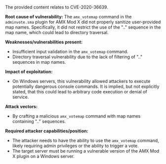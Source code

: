 The provided content relates to CVE-2020-36639.

**Root cause of vulnerability:**
The `amx_votemap` command in the `adminvote.sma` plugin for AMX Mod X did not properly sanitize user-provided map names. Specifically, it did not restrict the use of the ".." sequence in the map name, which could lead to directory traversal.

**Weaknesses/vulnerabilities present:**
- Insufficient input validation in the `amx_votemap` command.
- Directory traversal vulnerability due to the lack of filtering of ".." sequences in map names.

**Impact of exploitation:**
- On Windows servers, this vulnerability allowed attackers to execute potentially dangerous console commands. It is implied, but not explicitly stated, that this could lead to arbitrary code execution or denial of service.

**Attack vectors:**
- By crafting a malicious `amx_votemap` command with map names containing ".." sequences.

**Required attacker capabilities/position:**
- The attacker needs to have the ability to use the `amx_votemap` command, likely requiring admin privileges or the ability to trigger a vote.
- The target server must be running a vulnerable version of the AMX Mod X plugin on a Windows server.